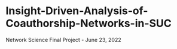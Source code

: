 # Insight-Driven-Analysis-of-Coauthorship-Networks-in-SUC
Network Science Final Project - June 23, 2022
